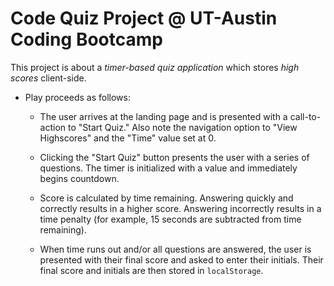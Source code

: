 
# Code Quiz Project @ UT-Austin Coding Bootcamp

This project is about a *timer-based quiz application* which stores *high scores* client-side.

* Play proceeds as follows:

  * The user arrives at the landing page and is presented with a call-to-action to "Start Quiz." Also note the navigation option to "View Highscores" and the "Time" value set at 0.

  * Clicking the "Start Quiz" button presents the user with a series of questions. The timer is initialized with a value and immediately begins countdown.

  * Score is calculated by time remaining. Answering quickly and correctly results in a higher score. Answering incorrectly results in a time penalty (for example, 15 seconds are subtracted from time remaining).

  * When time runs out and/or all questions are answered, the user is presented with their final score and asked to enter their initials. Their final score and initials are then stored in `localStorage`.
